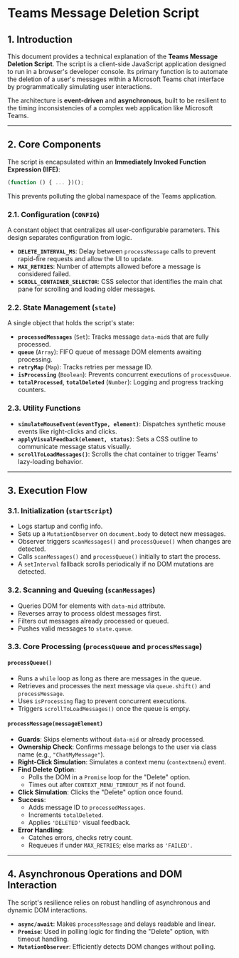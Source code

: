 # Teams Message Deletion Script

## 1. Introduction

This document provides a technical explanation of the **Teams Message Deletion Script**. The script is a client-side JavaScript application designed to run in a browser's developer console. Its primary function is to automate the deletion of a user's messages within a Microsoft Teams chat interface by programmatically simulating user interactions.

The architecture is **event-driven** and **asynchronous**, built to be resilient to the timing inconsistencies of a complex web application like Microsoft Teams.

---

## 2. Core Components

The script is encapsulated within an **Immediately Invoked Function Expression (IIFE)**:  
```js
(function () { ... })();
```
This prevents polluting the global namespace of the Teams application.

### 2.1. Configuration (`CONFIG`)

A constant object that centralizes all user-configurable parameters. This design separates configuration from logic.

- **`DELETE_INTERVAL_MS`**: Delay between `processMessage` calls to prevent rapid-fire requests and allow the UI to update.
- **`MAX_RETRIES`**: Number of attempts allowed before a message is considered failed.
- **`SCROLL_CONTAINER_SELECTOR`**: CSS selector that identifies the main chat pane for scrolling and loading older messages.

### 2.2. State Management (`state`)

A single object that holds the script's state:

- **`processedMessages`** (`Set`): Tracks message `data-mid`s that are fully processed.
- **`queue`** (`Array`): FIFO queue of message DOM elements awaiting processing.
- **`retryMap`** (`Map`): Tracks retries per message ID.
- **`isProcessing`** (`Boolean`): Prevents concurrent executions of `processQueue`.
- **`totalProcessed`**, **`totalDeleted`** (`Number`): Logging and progress tracking counters.

### 2.3. Utility Functions

- **`simulateMouseEvent(eventType, element)`**: Dispatches synthetic mouse events like right-clicks and clicks.
- **`applyVisualFeedback(element, status)`**: Sets a CSS outline to communicate message status visually.
- **`scrollToLoadMessages()`**: Scrolls the chat container to trigger Teams' lazy-loading behavior.

---

## 3. Execution Flow

### 3.1. Initialization (`startScript`)

- Logs startup and config info.
- Sets up a `MutationObserver` on `document.body` to detect new messages.
- Observer triggers `scanMessages()` and `processQueue()` when changes are detected.
- Calls `scanMessages()` and `processQueue()` initially to start the process.
- A `setInterval` fallback scrolls periodically if no DOM mutations are detected.

### 3.2. Scanning and Queuing (`scanMessages`)

- Queries DOM for elements with `data-mid` attribute.
- Reverses array to process oldest messages first.
- Filters out messages already processed or queued.
- Pushes valid messages to `state.queue`.

### 3.3. Core Processing (`processQueue` and `processMessage`)

#### `processQueue()`

- Runs a `while` loop as long as there are messages in the queue.
- Retrieves and processes the next message via `queue.shift()` and `processMessage`.
- Uses `isProcessing` flag to prevent concurrent executions.
- Triggers `scrollToLoadMessages()` once the queue is empty.

#### `processMessage(messageElement)`

- **Guards**: Skips elements without `data-mid` or already processed.
- **Ownership Check**: Confirms message belongs to the user via class name (e.g., `"ChatMyMessage"`).
- **Right-Click Simulation**: Simulates a context menu (`contextmenu`) event.
- **Find Delete Option**:
  - Polls the DOM in a `Promise` loop for the "Delete" option.
  - Times out after `CONTEXT_MENU_TIMEOUT_MS` if not found.
- **Click Simulation**: Clicks the "Delete" option once found.
- **Success**:
  - Adds message ID to `processedMessages`.
  - Increments `totalDeleted`.
  - Applies `'DELETED'` visual feedback.
- **Error Handling**:
  - Catches errors, checks retry count.
  - Requeues if under `MAX_RETRIES`; else marks as `'FAILED'`.

---

## 4. Asynchronous Operations and DOM Interaction

The script's resilience relies on robust handling of asynchronous and dynamic DOM interactions.

- **`async/await`**: Makes `processMessage` and delays readable and linear.
- **`Promise`**: Used in polling logic for finding the "Delete" option, with timeout handling.
- **`MutationObserver`**: Efficiently detects DOM changes without polling.

